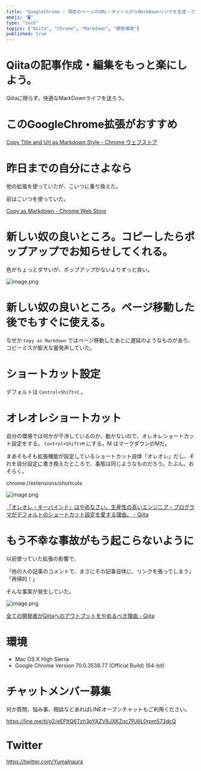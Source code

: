 ```yaml
---
title: "GoogleChrome – 現在のページのURL・タイトルからMarkDownリンクを生成・クリップボードにコピーしてくれる拡張。 "
emoji: "🖥"
type: "tech"
topics: ["Qiita", "Chrome", "Markdown", "開発環境"]
published: true
---
```


# Qiitaの記事作成・編集をもっと楽にしよう。

Qiitaに限らず。快適なMarkDownライフを送ろう。

# このGoogleChrome拡張がおすすめ

[Copy Title and Url as Markdown Style - Chrome ウェブストア](https://chrome.google.com/webstore/detail/copy-title-and-url-as-mar/fpmbiocnfbjpajgeaicmnjnnokmkehil/related?hl=ja)

# 昨日までの自分にさよなら

他の拡張を使っていたが、こいつに乗り換えた。

前はこいつを使っていた。

[Copy as Markdown - Chrome Web Store](https://chrome.google.com/webstore/detail/copy-as-markdown/fkeaekngjflipcockcnpobkpbbfbhmdn?hl=en)


# 新しい奴の良いところ。コピーしたらポップアップでお知らせしてくれる。

色がちょっとダサいが、ポップアップがないよりずっと良い。

![image.png](https://qiita-image-store.s3.amazonaws.com/0/89618/9d5c05b3-5048-5e9d-d78f-32eee5f21819.png)

# 新しい奴の良いところ。ページ移動した後でもすぐに使える。

なぜか `Copy as Markdown` ではページ移動したあとに遅延のようなものがあり、コピーミスが膨大な量発声していた。


# ショートカット設定

デフォルトは `Control+Shift+C` 。


# オレオレショートカット

自分の環境では何かが干渉しているのか、動かないので、オレオレショートカット設定をする。 `Control+Shift+M` にする。M はマークダウンのMだ。

まあそもそも拡張機能が設定しているショートカット自体「オレオレ」だし、それを自分設定に書き換えたところで、事態は同じようなものだろう。たぶん。おそらく。


chrome://extensions/shortcuts

![image.png](https://qiita-image-store.s3.amazonaws.com/0/89618/30a5ee44-3e42-8e9c-79e4-a573d2ff61ca.png)


[「オレオレ・キーバインド」はやめなさい。生産性の高いエンジニア・プログラマがデフォルトのショートカット設定を愛する理由。 - Qiita](https://qiita.com/YumaInaura/items/7e0391e04425033839b6)

# もう不幸な事故がもう起こらないように

以前使っていた拡張の影響で、

「他の人の記事のコメントで、まさにその記事自体に、リンクを張ってしまう」
「再帰的！」

そんな事案が発生していた。

![image.png](https://qiita-image-store.s3.amazonaws.com/0/89618/57b76237-2645-4256-ad4b-2d95dd7f8e77.png)

[全ての開発者がQiitaへのアウトプットをやめるべき理由 - Qiita](https://qiita.com/qiitadaisuki/items/2160a390ce91283707a1#comment-fc330327d0ca297060ca)

# 環境

- Mac OS X High Sierra
- Google Chrome Version 70.0.3538.77 (Official Build) (64-bit)










<!-- Update From Qiita API -->

# チャットメンバー募集


何か質問、悩み事、相談などあればLINEオープンチャットもご利用ください。

https://line.me/ti/g2/eEPltQ6Tzh3pYAZV8JXKZqc7PJ6L0rpm573dcQ





# Twitter


https://twitter.com/YumaInaura


<!-- Update From Qiita API -->


